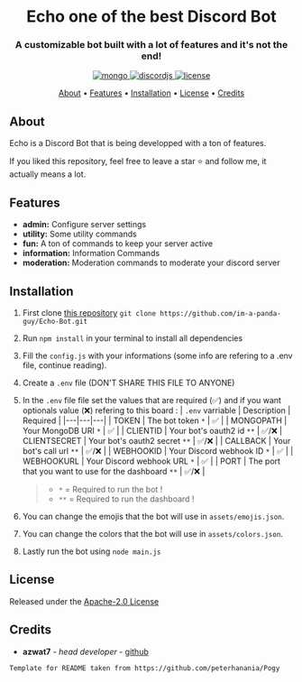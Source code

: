<h1 align="center">
  Echo one of the best Discord Bot
  <br>
</h1>

<h3 align=center>A customizable bot built with a lot of features and it's not the end!</h3>

<div align="center">

 <a href="https://github.com/mongodb/mongo">
    <img src="https://img.shields.io/badge/MongoDB-%234ea94b.svg?&amp;style=for-the-badge&amp;logo=mongodb&amp;logoColor=white" alt="mongo" />
  </a>
  
  <a href="https://github.com/discordjs">
    <img src="https://img.shields.io/badge/discord.js-v12.5.3-blue.svg?logo=npm" alt="discordjs" />
  </a>

  <a href="https://github.com/im-a-panda-guy/EchoBot/blob/master/LICENSE">
    <img src="https://img.shields.io/badge/license-Apache%202-blue" alt="license" />
  </a>
 </div>

<p align="center">
  <a href="#about">About</a>
  •
  <a href="#features">Features</a>
  •
  <a href="#installation">Installation</a>
  •
  <a href="#license">License</a>
  •
  <a href="#credits">Credits</a>
</p>

## About

Echo is a Discord Bot that is being developped with a ton of features.

If you liked this repository, feel free to leave a star ⭐ and follow me, it actually means a lot.

## Features

- **admin:** Configure server settings
- **utility:** Some utility commands
- **fun:** A ton of commands to keep your server active
- **information:** Information Commands
- **moderation:** Moderation commands to moderate your discord server

## Installation

1. First clone [this repository](https://github.com/im-a-panda-guy/EchoBot) `git clone https://github.com/im-a-panda-guy/Echo-Bot.git`
2. Run `npm install` in your terminal to install all dependencies
3. Fill the `config.js` with your informations (some info are refering to a .env file, continue reading).
4. Create a `.env` file (DON'T SHARE THIS FILE TO ANYONE)
5. In the `.env` file file set the values that are required (✅) and if you want optionals value (❌) refering to this board :
   | `.env` varriable | Description | Required |
   |---|---|---|
   | TOKEN | The bot token `*` | ✅ |
   | MONGOPATH | Your MongoDB URI `*` | ✅ |
   | CLIENTID | Your bot's oauth2 id `**` | ✅/❌
   | CLIENTSECRET | Your bot's oauth2 secret `**` | ✅/❌ |
   | CALLBACK | Your bot's call url `**` | ✅/❌ |
   | WEBHOOKID | Your Discord webhook ID `*` | ✅ |
   | WEBHOOKURL | Your Discord webhook URL `*` | ✅ |
   | PORT | The port that you want to use for the dashboard `**` | ✅/❌ |

   > - `*` = Required to run the bot !
   > - `**` = Required to run the dashboard !

6. You can change the emojis that the bot will use in `assets/emojis.json`.
7. You can change the colors that the bot will use in `assets/colors.json`.
8. Lastly run the bot using `node main.js`

## License

Released under the [Apache-2.0 License](http://www.apache.org/licenses/LICENSE-2.0)

## Credits

- **azwat7** - _head developer_ - [github](https://github.com/azawat7)

`Template for README taken from https://github.com/peterhanania/Pogy`
